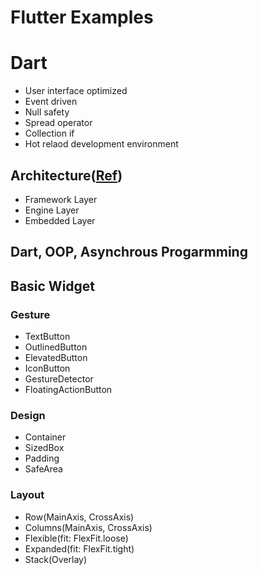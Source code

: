 # Flutter Examples

# Dart
- User interface optimized
- Event driven
- Null safety
- Spread operator
- Collection if
- Hot relaod development environment

## Architecture([Ref](https://mobappdaily.medium.com/everything-you-need-to-know-about-flutter-app-development-aa372ea3e581))

- Framework Layer
- Engine Layer
- Embedded Layer

## Dart, OOP, Asynchrous Progarmming

## Basic Widget

### Gesture

- TextButton
- OutlinedButton
- ElevatedButton
- IconButton
- GestureDetector
- FloatingActionButton

### Design

- Container
- SizedBox
- Padding
- SafeArea

### Layout

- Row(MainAxis, CrossAxis)
- Columns(MainAxis, CrossAxis)
- Flexible(fit: FlexFit.loose)
- Expanded(fit: FlexFit.tight)
- Stack(Overlay)

